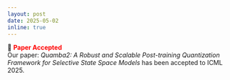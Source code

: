```yaml
---
layout: post
date: 2025-05-02
inline: true
---
```

:tada: **<span style="color:red">Paper Accepted</span>** <br/>
Our paper: *Quamba2: A Robust and Scalable Post-training Quantization Framework for Selective State Space Models* has been accepted to ICML 2025.
